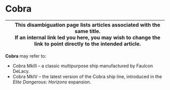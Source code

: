 # Cobra
|  | This disambiguation page lists articles associated with the same title. <br> If an internal link led you here, you may wish to change the link to point directly to the intended article. |
| --- | --- |

**Cobra** may refer to:

- Cobra MkIII – a classic multipurpose ship manufactured by Faulcon DeLacy.
- Cobra MkIV – the latest version of the Cobra ship line, introduced in the *Elite Dangerous: Horizons* expansion.